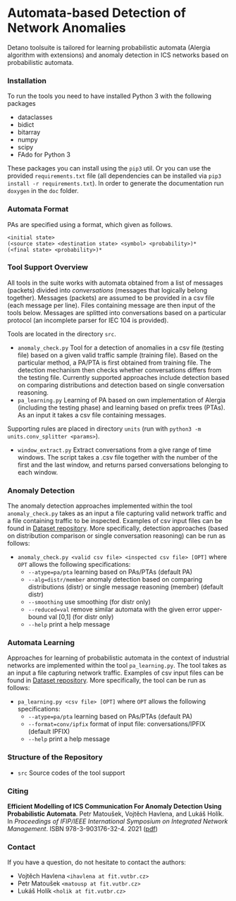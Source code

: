 # Automata-based Detection of Network Anomalies

Detano toolsuite is tailored for learning probabilistic automata (Alergia
algorithm with extensions) and anomaly detection in ICS networks based on
probabilistic automata.

### Installation

To run the tools you need to have installed Python 3 with the following packages
- dataclasses
- bidict
- bitarray
- numpy
- scipy
- FAdo for Python 3

These packages you can install using the `pip3` util. Or you can use the
provided `requirements.txt` file (all dependencies can be installed via `pip3
install -r requirements.txt`). In order to generate the documentation run
`doxygen` in the `doc` folder.

### Automata Format

PAs are specified using a format, which given as follows.
```
<initial state>
(<source state> <destination state> <symbol> <probability>)*
(<final state> <probability>)*
```

### Tool Support Overview

All tools in the suite works with automata obtained from a list of messages
(packets) divided into *conversations* (messages that logically belong
together). Messages (packets) are assumed to be provided in a csv file (each
message per line). Files containing message are then input of the tools below.
Messages are splitted into conversations based on a particular protocol (an
incomplete parser for IEC 104 is provided).


Tools are located in the directory `src`.
- `anomaly_check.py` Tool for a detection of anomalies in a csv file (testing
  file) based on a given valid traffic sample (training file). Based on the
  particular method, a PA/PTA is first obtained from training file. The
  detection mechanism then checks whether conversations differs from the testing
  file. Currently supported approaches include detection based on comparing
  distributions and detection based on single conversation reasoning.
- `pa_learning.py` Learning of PA based on own implementation of Alergia
  (including the testing phase) and learning based on prefix trees (PTAs). As an
  input it takes a csv file containing messages.

Supporting rules are placed in directory `units` (run with
`python3 -m units.conv_splitter <params>`).
- `window_extract.py` Extract conversations from a give range of time windows.
  The script takes a .csv file together with the number of the first and the last
  window, and returns parsed conversations belonging to each window.


### Anomaly Detection

The anomaly detection approaches implemented within the tool `anomaly_check.py`
takes as an input a file capturing valid network traffic and a file containing
traffic to be inspected. Examples of csv input files can be found in [Dataset
repository](https://github.com/matousp/datasets). More specifically, detection
approaches (based on distribution comparison or single conversation reasoning)
can be run as follows:

- `anomaly_check.py <valid csv file> <inspected csv file> [OPT]` where
  `OPT` allows the following specifications:
  * `--atype=pa/pta` learning based on PAs/PTAs (default PA)
  * `--alg=distr/member` anomaly detection based on comparing distributions
    (distr) or single message reasoning (member) (default distr)
  * `--smoothing` use smoothing (for distr only)
  * `--reduced=val` remove similar automata with the given error upper-bound val
    [0,1] (for distr only)
  * `--help` print a help message

### Automata Learning

Approaches for learning of probabilistic automata in the context of industrial
networks are implemented within the tool `pa_learning.py`. The tool takes as an
input a file capturing network traffic. Examples of csv input files can be found
in [Dataset repository](https://github.com/matousp/datasets). More specifically,
the tool can be run as follows:

- `pa_learning.py <csv file> [OPT]` where `OPT` allows the following specifications:
  * `--atype=pa/pta` learning based on PAs/PTAs (default PA)
  * `--format=conv/ipfix` format of input file: conversations/IPFIX (default IPFIX)
  * `--help` print a help message

### Structure of the Repository

- `src` Source codes of the tool support

### Citing

**Efficient Modelling of ICS Communication For Anomaly Detection Using Probabilistic Automata**. Petr Matoušek, Vojtěch Havlena, and Lukáš Holík. In
*Proceedings of IFIP/IEEE International Symposium on Integrated Network
Management*. ISBN 978-3-903176-32-4. 2021
([pdf](http://dl.ifip.org/db/conf/im/im2021/210993.pdf))

### Contact

If you have a question, do not hesitate to contact the authors:
- Vojtěch Havlena `<ihavlena at fit.vutbr.cz>`
- Petr Matoušek `<matousp at fit.vutbr.cz>`
- Lukáš Holík `<holik at fit.vutbr.cz>`
